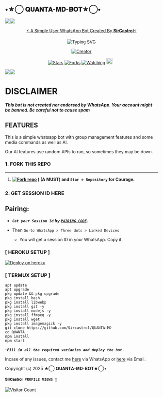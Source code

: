 ## •★⃝ 𝐐𝐔𝐀𝐍𝐓𝐀-𝐌𝐃-𝐁𝐎𝐓★⃝•
   <a><img src='https://i.imgur.com/LyHic3i.gif'/></a><a><img src='https://i.imgur.com/LyHic3i.gif'/></a>
<p align="center"> 
<u>⚡ A Simple User WhatsApp Bot Created By 𝐒𝐢𝐫𝐂𝐚𝐬𝐭𝐫𝐨𝐥⚡</u>
   
<p align="center">
  <a href="https://git.io/typing-svg"><img src="https://readme-typing-svg.demolab.com?font=EB+Garamond&weight=800&size=28&duration=4000&pause=1000&random=false&width=435&lines=+•★⃝ 𝐐𝐔𝐀𝐍𝐓𝐀-𝐌𝐃-𝐁𝐎𝐓★⃝•;MULTI-DEVICE+WHATSAPP+BOT;DEVELOPED+BY+𝐒𝐢𝐫+𝐂𝐚𝐬𝐭𝐫𝐨𝐥;RELEASED+DATE+30%2F01%2F2025." alt="Typing SVG" /></a>
 </p>
<p align="center">
<a href="#"><img title="Creator" src="https://img.shields.io/badge/Creator-𝐒𝐢𝐫𝐂𝐚𝐬𝐭𝐫𝐨𝐥-red.svg?style=for-the-badge&logo=github"></a>
</p>
<p align="center">
<a href="https://github.com/Sircastrol/QUANTA-MD/stargazers/"><img title="Stars" src="https://img.shields.io/github/stars/Sircastrol/QUANTA-MD?color=blue&style=flat-square"></a>
<a href="https://github.com/Sircastrol/QUANTA-MD/network/members"><img title="Forks" src="https://img.shields.io/github/forks/Sircastrol/QUANTA-MD?color=yellow&style=flat-square"></a>
<a href="https://github.com/Sircastrol/QUANTA-MD/watchers"><img title="Watching" src="https://img.shields.io/github/watchers/Sircastrol/QUANTA-MD?label=Watchers&color=red&style=flat-square"></a>
<a href="https://github.com/Sircastrol/QUANTA-MD/graphs/commit-activity"><img height="20" src="https://img.shields.io/badge/Maintained-Yes-red.svg"></a>&nbsp;&nbsp;
</p>
<a><img src='https://i.imgur.com/LyHic3i.gif'/></a><a><img src='https://i.imgur.com/LyHic3i.gif'/></a>

# DISCLAIMER

***This bot is not created nor endorsed by WhatsApp. Your account might be banned. Be careful not to cause spam***

## FEATURES
This is a simple whatsapp bot with group management features and some media commands as well as AI.

Our AI features use random APIs to run, so sometimes they may be down.

### 1. FORK THIS REPO

---
1.  **<a href='https://github.com/Sircastrol/QUANTA-MD/fork' target="_blank"><img alt='Fork repo' src='https://img.shields.io/badge/Fork This Repo-black?style=for-the-badge&logo=git&logoColor=white'/></a>
) (A MUST) and `Star ⭐ Repository` for Courage.**

### 2. GET SESSION ID HERE

## Pairing:

- ***`Get your Session Id` by  [`PAIRING CODE`](https://castrol-session-by-confronter.onrender.com).***

- Then `Go-to WhatsApp > Three dots > Linked Devices`
   - You will get a session ID in your WhatsApp. Copy it.
 

### [ HEROKU SETUP ]

[![Deploy on heroku](https://www.herokucdn.com/deploy/button.svg)](https://dashboard.heroku.com/new?button-url=https://github.com/Sircastrol/QUANTA-MD&template=https://github.com/Sircastrol/QUANTA-MD.git)

### [ TERMUX SETUP ]
 ```   
apt update
apt upgrade
pkg update && pkg upgrade
pkg install bash
pkg install libwebp
pkg install git -y
pkg install nodejs -y 
pkg install ffmpeg -y 
pkg install wget
pkg install imagemagick -y
git clone https://github.com/Sircastrol/QUANTA-MD
cd QUANTA
npm install
npm start
```
-***`Fill in all the required variables and deploy the bot.`***

Incase of any issues, contact me  [here](https://wa.me/+254745945422) via WhatsApp or [here](castrolrizvan54@gmail.com) via Email.

  Copyright (c) 2025 ★⃝ 𝐐𝐔𝐀𝐍𝐓𝐀-𝐌𝐃-𝐁𝐎𝐓★⃝•

#### ```𝐒𝐢𝐫𝐂𝐚𝐬𝐭𝐫𝐨𝐥 PROFILE VIEWS 🧚```
![Visitor Count](https://profile-counter.glitch.me/sircastrol/count.svg)
